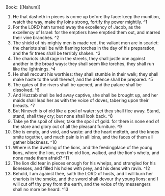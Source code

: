  Book:: [[Nahum]]
 1. He that dasheth in pieces is come up before thy face: keep the munition, watch the way, make thy loins strong, fortify thy power mightily. ^1
 2. For the LORD hath turned away the excellency of Jacob, as the excellency of Israel: for the emptiers have emptied them out, and marred their vine branches. ^2
 3. The shield of his mighty men is made red, the valiant men are in scarlet: the chariots shall be with flaming torches in the day of his preparation, and the fir trees shall be terribly shaken. ^3
 4. The chariots shall rage in the streets, they shall justle one against another in the broad ways: they shall seem like torches, they shall run like the lightnings. ^4
 5. He shall recount his worthies: they shall stumble in their walk; they shall make haste to the wall thereof, and the defence shall be prepared. ^5
 6. The gates of the rivers shall be opened, and the palace shall be dissolved. ^6
 7. And Huzzab shall be led away captive, she shall be brought up, and her maids shall lead her as with the voice of doves, tabering upon their breasts. ^7
 8. But Nineveh is of old like a pool of water: yet they shall flee away. Stand, stand, shall they cry; but none shall look back. ^8
 9. Take ye the spoil of silver, take the spoil of gold: for there is none end of the store and glory out of all the pleasant furniture. ^9
 10. She is empty, and void, and waste: and the heart melteth, and the knees smite together, and much pain is in all loins, and the faces of them all gather blackness. ^10
 11. Where is the dwelling of the lions, and the feedingplace of the young lions, where the lion, even the old lion, walked, and the lion's whelp, and none made them afraid? ^11
 12. The lion did tear in pieces enough for his whelps, and strangled for his lionesses, and filled his holes with prey, and his dens with ravin. ^12
 13. Behold, I am against thee, saith the LORD of hosts, and I will burn her chariots in the smoke, and the sword shall devour thy young lions: and I will cut off thy prey from the earth, and the voice of thy messengers shall no more be heard. ^13
